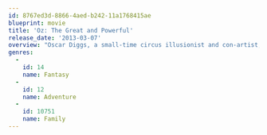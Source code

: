 ```yaml
---
id: 8767ed3d-8866-4aed-b242-11a1768415ae
blueprint: movie
title: 'Oz: The Great and Powerful'
release_date: '2013-03-07'
overview: "Oscar Diggs, a small-time circus illusionist and con-artist, is whisked from Kansas to the Land of Oz where the inhabitants assume he's the great wizard of prophecy, there to save Oz from the clutches of evil."
genres:
  -
    id: 14
    name: Fantasy
  -
    id: 12
    name: Adventure
  -
    id: 10751
    name: Family
---
```

